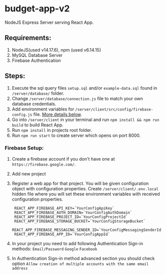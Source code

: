 # budget-app-v2

NodeJS Express Server serving React App.

## Requirements:
1. NodeJS(used v14.17.6), npm (used v6.14.15)
2. MySQL Database Server
3. Firebase Authentication

## Steps:
1. Execute the sql query files `setup.sql` and/or `example-data.sql` found in `/server/database/` folder.
2. Change `/server/database/connection.js` file to match your own database credentials.
3. Add environment variables for `/server/client/src/config/firebase-config.js` file. [More details below](#firebase-setup).
4. Go into `/server/client` in your terminal and run `npm install && npm run build` to build React App.
5. Run `npm install` in projects root folder.
6. Run `npm run start` to create server which opens on port 8000.


### Firebase Setup:
1. Create a firebase account if you don't have one at `https://firebase.google.com/`.
2. Add new project
3. Register a web app for that project. You will be given configuration object with configuration properties.
  Create `/server/client/.env.local` hidden file  where you will set these environment variables with received configuration properties.

        REACT_APP_FIREBASE_API_KEY=`YourConfigApiKey`
        REACT_APP_FIREBASE_AUTH_DOMAIN=`YourConfigAuthDomain`
        REACT_APP_FIREBASE_PROJECT_ID=`YourConfigProjectId`
        REACT_APP_FIREBASE_STORAGE_BUCKET=`YourConfigStorageBucket`
        REACT_APP_FIREBASE_MESSAGING_SENDER_ID=`YourConfigMessagingSenderId`
        REACT_APP_FIREBASE_APP_ID=`YourConfigAppId`

4. In your project you need to add following Authentication Sign-in methods:
  `Email/Password`
  `Google`
  `Facebook`

5. In Authentication Sign-in method advanced section you should check option
`Allow creation of multiple accounts with the same email address`



